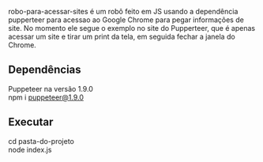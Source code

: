 robo-para-acessar-sites é um robô feito em JS usando a dependência pupperteer para acessao ao Google Chrome para pegar informações de site. No momento ele segue o exemplo no site do Pupperteer, que é apenas acessar um site e tirar um print da tela, em seguida fechar a janela do Chrome.

## Dependências  
Puppeteer na versão 1.9.0  
npm i puppeteer@1.9.0  

## Executar  
cd pasta-do-projeto  
node index.js  